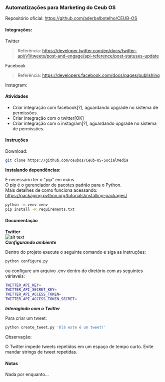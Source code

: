 ### Automatizações para Marketing do Ceub OS

Repositório oficial: https://github.com/aderbalbotelho/CEUB-OS


#### Integrações:

Twitter 
> Referência: https://developer.twitter.com/en/docs/twitter-api/v1/tweets/post-and-engage/api-reference/post-statuses-update

Facebook
> Referência: https://developers.facebook.com/docs/pages/publishing

Instagram: 

#### Atividades 
- Criar integração com facebook[?], aguardando upgrade no sistema de permissões.
- Criar integração com o twitter[OK]
- Criar integração com o instagram[?], aguardando upgrade no sistema de permissões.

#### Instruções
Download:
```bash 
git clone https://github.com/ceubos/Ceub-OS-SocialMedia
```
**Instalando dependências:**

É necessário ter o "pip" em mãos.  
O pip é o gerenciador de pacotes padrão para o Python.  
Mais detalhes de como funciona acessando: https://packaging.python.org/tutorials/installing-packages/

```bash 
python -m venv venv  
pip install -R requirements.txt
```

#### Documentação

  
**Twitter**  
![alt text](https://help.twitter.com/content/dam/help-twitter/twitter_logo_blue.png "Logo Title Text 1")  
***Configurando ambiente***

Dentro do projeto execute o seguinte comando e siga as instruções:
```bash 
python configure.py
```   
ou configure um arquivo .env dentro do diretório com as seguintes váriaveis:
```bash
TWITTER_API_KEY=  
TWITTER_API_SECRET_KEY=  
TWITTER_API_ACCESS_TOKEN=  
TWITTER_API_ACCESS_TOKEN_SECRET=
```   
  

***Interagindo com o Twitter***

Para criar um tweet:

```bash 
python create_tweet.py 'Olá este é um tweet!'
```  

Observação:

O Twitter impede tweets repetidos em um espaço de tempo curto. Evite mandar strings de tweet repetidas.

#### Notas
Nada por enquanto...


 
